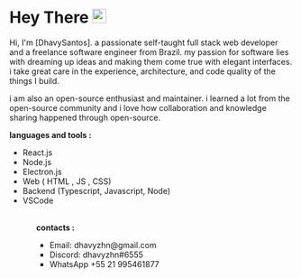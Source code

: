 # Hey There <img src="https://media.giphy.com/media/hvRJCLFzcasrR4ia7z/giphy.gif" width="25px">

Hi, I'm [DhavySantos]. a passionate self-taught full stack web developer and a freelance software engineer from Brazil. my passion for software lies with dreaming up ideas and making them come true with elegant interfaces. i take great care in the experience, architecture, and code quality of the things I build.

i am also an open-source enthusiast and maintainer. i learned a lot from the open-source community and i love how collaboration and knowledge sharing happened through open-source.

**languages and tools :**
		<ul>
			<li> React.js
			<li> Node.js
			<li> Electron.js
			<li> Web ( HTML , JS , CSS)
			<li> Backend (Typescript,  Javascript, Node)
			<li> VSCode 
 		<ul/>
		<br/>
		
**contacts :**
<ul>
<li>Email: dhavyzhn@gmail.com
<li> Discord: dhavyzhn#6555
<li>WhatsApp +55 21 995461877
<ul/>
